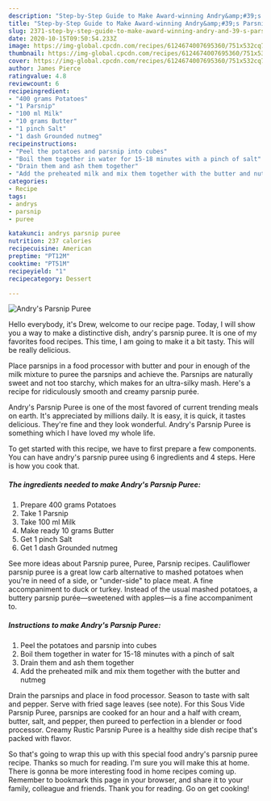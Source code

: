 ```yaml
---
description: "Step-by-Step Guide to Make Award-winning Andry&amp;#39;s Parsnip Puree"
title: "Step-by-Step Guide to Make Award-winning Andry&amp;#39;s Parsnip Puree"
slug: 2371-step-by-step-guide-to-make-award-winning-andry-and-39-s-parsnip-puree
date: 2020-10-15T09:50:54.233Z
image: https://img-global.cpcdn.com/recipes/6124674007695360/751x532cq70/andrys-parsnip-puree-recipe-main-photo.jpg
thumbnail: https://img-global.cpcdn.com/recipes/6124674007695360/751x532cq70/andrys-parsnip-puree-recipe-main-photo.jpg
cover: https://img-global.cpcdn.com/recipes/6124674007695360/751x532cq70/andrys-parsnip-puree-recipe-main-photo.jpg
author: James Pierce
ratingvalue: 4.8
reviewcount: 6
recipeingredient:
- "400 grams Potatoes"
- "1 Parsnip"
- "100 ml Milk"
- "10 grams Butter"
- "1 pinch Salt"
- "1 dash Grounded nutmeg"
recipeinstructions:
- "Peel the potatoes and parsnip into cubes"
- "Boil them together in water for 15-18 minutes with a pinch of salt"
- "Drain them and ash them together"
- "Add the preheated milk and mix them together with the butter and nutmeg"
categories:
- Recipe
tags:
- andrys
- parsnip
- puree

katakunci: andrys parsnip puree 
nutrition: 237 calories
recipecuisine: American
preptime: "PT12M"
cooktime: "PT51M"
recipeyield: "1"
recipecategory: Dessert

---
```



![Andry&#39;s Parsnip Puree](https://img-global.cpcdn.com/recipes/6124674007695360/751x532cq70/andrys-parsnip-puree-recipe-main-photo.jpg)

Hello everybody, it's Drew, welcome to our recipe page. Today, I will show you a way to make a distinctive dish, andry&#39;s parsnip puree. It is one of my favorites food recipes. This time, I am going to make it a bit tasty. This will be really delicious.

Place parsnips in a food processor with butter and pour in enough of the milk mixture to puree the parsnips and achieve the. Parsnips are naturally sweet and not too starchy, which makes for an ultra-silky mash. Here&#39;s a recipe for ridiculously smooth and creamy parsnip purée.

Andry&#39;s Parsnip Puree is one of the most favored of current trending meals on earth. It's appreciated by millions daily. It is easy, it is quick, it tastes delicious. They're fine and they look wonderful. Andry&#39;s Parsnip Puree is something which I have loved my whole life.


To get started with this recipe, we have to first prepare a few components. You can have andry&#39;s parsnip puree using 6 ingredients and 4 steps. Here is how you cook that.

<!--inarticleads1-->

##### The ingredients needed to make Andry&#39;s Parsnip Puree:

1. Prepare 400 grams Potatoes
1. Take 1 Parsnip
1. Take 100 ml Milk
1. Make ready 10 grams Butter
1. Get 1 pinch Salt
1. Get 1 dash Grounded nutmeg


See more ideas about Parsnip puree, Puree, Parsnip recipes. Cauliflower parsnip puree is a great low carb alternative to mashed potatoes when you&#39;re in need of a side, or &#34;under-side&#34; to place meat. A fine accompaniment to duck or turkey. Instead of the usual mashed potatoes, a buttery parsnip purée—sweetened with apples—is a fine accompaniment to. 

<!--inarticleads2-->

##### Instructions to make Andry&#39;s Parsnip Puree:

1. Peel the potatoes and parsnip into cubes
1. Boil them together in water for 15-18 minutes with a pinch of salt
1. Drain them and ash them together
1. Add the preheated milk and mix them together with the butter and nutmeg


Drain the parsnips and place in food processor. Season to taste with salt and pepper. Serve with fried sage leaves (see note). For this Sous Vide Parsnip Puree, parsnips are cooked for an hour and a half with cream, butter, salt, and pepper, then pureed to perfection in a blender or food processor. Creamy Rustic Parsnip Puree is a healthy side dish recipe that&#39;s packed with flavor. 

So that's going to wrap this up with this special food andry&#39;s parsnip puree recipe. Thanks so much for reading. I'm sure you will make this at home. There is gonna be more interesting food in home recipes coming up. Remember to bookmark this page in your browser, and share it to your family, colleague and friends. Thank you for reading. Go on get cooking!

